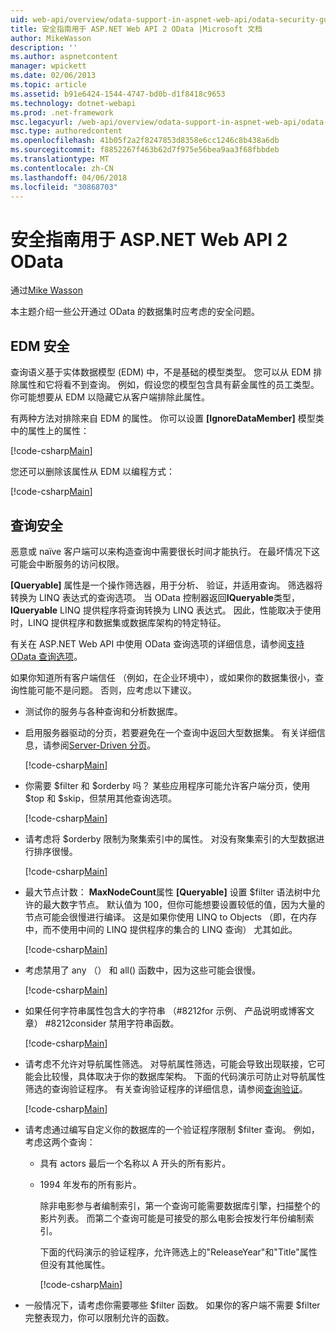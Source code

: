 ```yaml
---
uid: web-api/overview/odata-support-in-aspnet-web-api/odata-security-guidance
title: 安全指南用于 ASP.NET Web API 2 OData |Microsoft 文档
author: MikeWasson
description: ''
ms.author: aspnetcontent
manager: wpickett
ms.date: 02/06/2013
ms.topic: article
ms.assetid: b91e6424-1544-4747-bd0b-d1f8418c9653
ms.technology: dotnet-webapi
ms.prod: .net-framework
msc.legacyurl: /web-api/overview/odata-support-in-aspnet-web-api/odata-security-guidance
msc.type: authoredcontent
ms.openlocfilehash: 41b05f2a2f8247853d8358e6cc1246c8b438a6db
ms.sourcegitcommit: f8852267f463b62d7f975e56bea9aa3f68fbbdeb
ms.translationtype: MT
ms.contentlocale: zh-CN
ms.lasthandoff: 04/06/2018
ms.locfileid: "30868703"
---
```

<a name="security-guidance-for-aspnet-web-api-2-odata"></a>安全指南用于 ASP.NET Web API 2 OData
====================
通过[Mike Wasson](https://github.com/MikeWasson)

本主题介绍一些公开通过 OData 的数据集时应考虑的安全问题。

## <a name="edm-security"></a>EDM 安全

查询语义基于实体数据模型 (EDM) 中，不是基础的模型类型。 您可以从 EDM 排除属性和它将看不到查询。 例如，假设您的模型包含具有薪金属性的员工类型。 你可能想要从 EDM 以隐藏它从客户端排除此属性。

有两种方法对排除来自 EDM 的属性。 你可以设置 **[IgnoreDataMember]** 模型类中的属性上的属性：

[!code-csharp[Main](odata-security-guidance/samples/sample1.cs)]

您还可以删除该属性从 EDM 以编程方式：

[!code-csharp[Main](odata-security-guidance/samples/sample2.cs)]

## <a name="query-security"></a>查询安全

恶意或 naïve 客户端可以来构造查询中需要很长时间才能执行。 在最坏情况下这可能会中断服务的访问权限。

**[Queryable]** 属性是一个操作筛选器，用于分析、 验证，并适用查询。 筛选器将转换为 LINQ 表达式的查询选项。 当 OData 控制器返回**IQueryable**类型， **IQueryable** LINQ 提供程序将查询转换为 LINQ 表达式。 因此，性能取决于使用时，LINQ 提供程序和数据集或数据库架构的特定特征。

有关在 ASP.NET Web API 中使用 OData 查询选项的详细信息，请参阅[支持 OData 查询选项](supporting-odata-query-options.md)。

如果你知道所有客户端信任 （例如，在企业环境中），或如果你的数据集很小，查询性能可能不是问题。 否则，应考虑以下建议。

- 测试你的服务与各种查询和分析数据库。
- 启用服务器驱动的分页，若要避免在一个查询中返回大型数据集。 有关详细信息，请参阅[Server-Driven 分页](supporting-odata-query-options.md#server-paging)。 

    [!code-csharp[Main](odata-security-guidance/samples/sample3.cs)]
- 你需要 $filter 和 $orderby 吗？ 某些应用程序可能允许客户端分页，使用 $top 和 $skip，但禁用其他查询选项。 

    [!code-csharp[Main](odata-security-guidance/samples/sample4.cs)]
- 请考虑将 $orderby 限制为聚集索引中的属性。 对没有聚集索引的大型数据进行排序很慢。 

    [!code-csharp[Main](odata-security-guidance/samples/sample5.cs)]
- 最大节点计数： **MaxNodeCount**属性 **[Queryable]** 设置 $filter 语法树中允许的最大数字节点。 默认值为 100，但你可能想要设置较低的值，因为大量的节点可能会很慢进行编译。 这是如果你使用 LINQ to Objects （即，在内存中，而不使用中间的 LINQ 提供程序的集合的 LINQ 查询） 尤其如此。 

    [!code-csharp[Main](odata-security-guidance/samples/sample6.cs)]
- 考虑禁用了 any （） 和 all() 函数中，因为这些可能会很慢。 

    [!code-csharp[Main](odata-security-guidance/samples/sample7.cs)]
- 如果任何字符串属性包含大的字符串 （#8212for 示例、 产品说明或博客文章） #8212consider 禁用字符串函数。 

    [!code-csharp[Main](odata-security-guidance/samples/sample8.cs)]
- 请考虑不允许对导航属性筛选。 对导航属性筛选，可能会导致出现联接，它可能会比较慢，具体取决于你的数据库架构。 下面的代码演示可防止对导航属性筛选的查询验证程序。 有关查询验证程序的详细信息，请参阅[查询验证](supporting-odata-query-options.md#query-validation)。 

    [!code-csharp[Main](odata-security-guidance/samples/sample9.cs)]
- 请考虑通过编写自定义你的数据库的一个验证程序限制 $filter 查询。 例如，考虑这两个查询： 

  - 具有 actors 最后一个名称以 A 开头的所有影片。
  - 1994 年发布的所有影片。

    除非电影参与者编制索引，第一个查询可能需要数据库引擎，扫描整个的影片列表。 而第二个查询可能是可接受的那么电影会按发行年份编制索引。

    下面的代码演示的验证程序，允许筛选上的"ReleaseYear"和"Title"属性但没有其他属性。

    [!code-csharp[Main](odata-security-guidance/samples/sample10.cs)]
- 一般情况下，请考虑你需要哪些 $filter 函数。 如果你的客户端不需要 $filter 完整表现力，你可以限制允许的函数。
